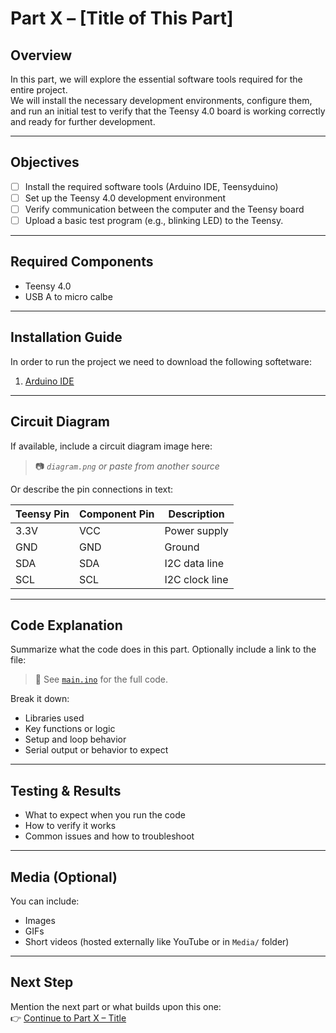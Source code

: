 # Part X – [Title of This Part]

## Overview

In this part, we will explore the essential software tools required for the entire project.<br>
We will install the necessary development environments, configure them, and run an initial test to verify that the Teensy 4.0 board is working correctly and ready for further development.

---

## Objectives

- [ ] Install the required software tools (Arduino IDE, Teensyduino)
- [ ] Set up the Teensy 4.0 development environment
- [ ] Verify communication between the computer and the Teensy board
- [ ] Upload a basic test program (e.g., blinking LED) to the Teensy.

---

## Required Components

- Teensy 4.0  
- USB A to micro calbe  

---

## Installation Guide
In order to run the project we need to download the following softetware:
1. [Arduino IDE](https://www.arduino.cc/en/software) 

---

## Circuit Diagram

If available, include a circuit diagram image here:

> 📷 *`diagram.png` or paste from another source*

Or describe the pin connections in text:

| Teensy Pin | Component Pin | Description       |
|------------|----------------|-------------------|
| 3.3V       | VCC            | Power supply      |
| GND        | GND            | Ground            |
| SDA        | SDA            | I2C data line     |
| SCL        | SCL            | I2C clock line    |

---

## Code Explanation

Summarize what the code does in this part. Optionally include a link to the file:

> 📁 See [`main.ino`](./main.ino) for the full code.

Break it down:
- Libraries used
- Key functions or logic
- Setup and loop behavior
- Serial output or behavior to expect

---

## Testing & Results

- What to expect when you run the code  
- How to verify it works  
- Common issues and how to troubleshoot  

---

## Media (Optional)

You can include:
- Images
- GIFs
- Short videos (hosted externally like YouTube or in `Media/` folder)

---

## Next Step

Mention the next part or what builds upon this one:  
👉 [Continue to Part X – Title](../Part%20X%20-%20Title)
